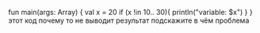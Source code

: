 fun main(args: Array<Any>) {
 val x = 20
    if (x !in 10.. 30){
        println("variable: $x")
    }
}
этот код почему то не выводит результат 
подскажите в чём проблема 
